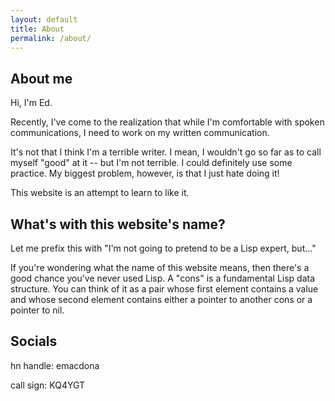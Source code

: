 ```yaml
---
layout: default
title: About
permalink: /about/
---
```


## About me
Hi, I'm Ed.

Recently, I've come to the realization that while I'm comfortable with spoken communications, I need to work on my written communication.

It's not that I think I'm a terrible writer. I mean, I wouldn't go so far as to call myself "good" at it -- but I'm not terrible. I could definitely use some practice. My biggest problem, however, is that I just hate doing it!

This website is an attempt to learn to like it.

## What's with this website's name?
Let me prefix this with "I'm not going to pretend to be a Lisp expert, but..."

If you're wondering what the name of this website means, then there's a good chance you've never used Lisp. A "cons" is a fundamental Lisp data structure. You can think of it as a pair whose first element contains a value and whose second element contains either a pointer to another cons or a pointer to nil.

## Socials
hn handle: emacdona

call sign: KQ4YGT
